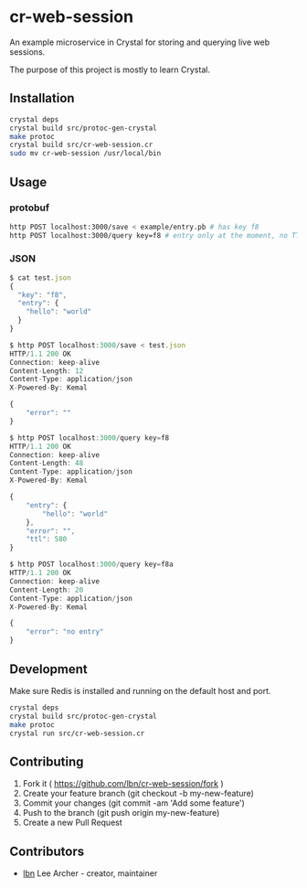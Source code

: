 # cr-web-session
An example microservice in Crystal for storing and querying live web sessions.

The purpose of this project is mostly to learn Crystal.

## Installation
```sh
crystal deps
crystal build src/protoc-gen-crystal
make protoc
crystal build src/cr-web-session.cr
sudo mv cr-web-session /usr/local/bin
```

## Usage
### protobuf
```sh
http POST localhost:3000/save < example/entry.pb # has key f8
http POST localhost:3000/query key=f8 # entry only at the moment, no TTL
```
### JSON
```js
$ cat test.json 
{
  "key": "f8",
  "entry": {
    "hello": "world"
  }
}

$ http POST localhost:3000/save < test.json
HTTP/1.1 200 OK
Connection: keep-alive
Content-Length: 12
Content-Type: application/json
X-Powered-By: Kemal

{
    "error": ""
}

$ http POST localhost:3000/query key=f8    
HTTP/1.1 200 OK
Connection: keep-alive
Content-Length: 48
Content-Type: application/json
X-Powered-By: Kemal

{
    "entry": {
        "hello": "world"
    },
    "error": "",
    "ttl": 580
}

$ http POST localhost:3000/query key=f8a
HTTP/1.1 200 OK
Connection: keep-alive
Content-Length: 20
Content-Type: application/json
X-Powered-By: Kemal

{
    "error": "no entry"
}
```

## Development
Make sure Redis is installed and running on the default host and port.
```sh
crystal deps
crystal build src/protoc-gen-crystal
make protoc
crystal run src/cr-web-session.cr
```

## Contributing

1. Fork it ( https://github.com/lbn/cr-web-session/fork )
2. Create your feature branch (git checkout -b my-new-feature)
3. Commit your changes (git commit -am 'Add some feature')
4. Push to the branch (git push origin my-new-feature)
5. Create a new Pull Request

## Contributors

- [lbn](https://github.com/lbn) Lee Archer - creator, maintainer
